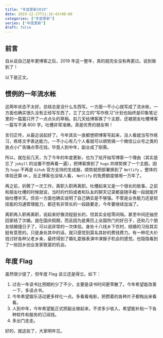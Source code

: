 ```yaml
---
title: "年度更新2019"
date: 2019-12-27T11:16:43+08:00
categories: ["年度更新"]
series: ["年度更新"]
draft: false
---
```


## 前言

自从说自己是年更博客之后，2019 年这一整年，真的就完全没有再更过。说到做到了！

以下是正文。

## 惯例的一年流水帐

这两年状态不太好。总结总是没什么东西写。一方面一不小心就写成了流水帐，一方面也确实很久没有正经写东西了。立了又立的“写作练习”计划也始终是印象笔记里的一篇篇只开了一点点头的草稿。前几天给博客换了个主题，还被朋友吐槽博客一篇写不满 800 字。吐槽非常准确，真是优秀的朋友啊！

言归正传，从最近说起好了。今年其实一直都想把博客写起来，没人看就当写作练习，练练文字表达能力。一不小心有几个人看就可以顺势搞一个微信公众号之类的放点小广告赚点零花钱。毕竟人到中年，副业成了刚需。

所以，就在前几天，为了今年的年度更新，也为了给开始写博客一个理由（其实是忘了 `jekyll` 的设置不想再看一遍），把博客换到了 `hugo` 并顺势换了一个主题。因为 `hugo` 不再是 `Gihub` 官方支持的生成器，顺势就把部署换到了 `Netlify` 。整体的体验还算 `OK` 。反正博客也没啥人看， `Netlify` 的免费额度够用一万年了。

再之前，折腾了一次工作，离职入职再离职。吐槽起来又是一个很长的故事。之前和朋友吐槽的时候就说，当时的代码或者和队友的聊天记录都是随手截一段就能开始吐槽半天。但另一方面也确实说明了自己确实是不够强。不管是业务能力还是软技能的沟通管理能力，都还有非常长的一段路要走，今年要继续加油了。

离职再入职再离职，说起来好像流程挺长的，但其实全程零间隔。甚至中间还抽空回家结了次婚。就在国庆假期，而且因为是黄历上全国热门的好日子，还和几个朋友结婚撞日子了，可以说非常的一次体验。身处十八线乡下农村，结婚的习俗其实挺有意思的。只是身处其中的话，就只感觉到莫名其妙的费钱费力。有一种花大价钱讨好各种父老乡亲，最终得到了婚礼耍猴表演中演猴子机会的感觉。也隐隐看到了一些回乡创业发家致富的机会。

## 年度 Flag

虽然很少提了，但年度 Flag 该立还是得立。如下：

1. 过去一年读书比预期的少了不少，主要是读书时间更零散了。今年希望能改善一下，多读点书。
2. 今年希望娱乐活动更多样化一点。多看看电影，把攒着的各种片子都掏出来看看。
3. 人到中年，今年希望能正式把副业做起来，不求多少收入，希望能补贴一下各种软件和服务的订阅钱。
4. 多出门走走。

好的，就这些了，大家明年见。
